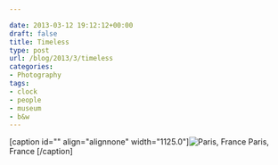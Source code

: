 ```yaml
---

date: 2013-03-12 19:12:12+00:00
draft: false
title: Timeless
type: post
url: /blog/2013/3/timeless
categories:
- Photography
tags:
- clock
- people
- museum
- b&w
---
```


[caption id="" align="alignnone" width="1125.0"]![ Paris, France ](/images/2013-03-12-20133timeless/20130301-R0013581.jpg)
 Paris, France [/caption]
